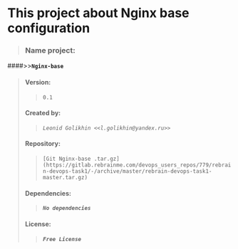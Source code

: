 
# This project about Nginx base configuration

>### Name project:  
####>>**`Nginx-base`**
>#### Version: 
>>```0.1```
>#### Created by:
>>*`Leonid Golikhin <<l.golikhin@yandex.ru>>`*
>#### Repository:
>>`[Git Nginx-base .tar.gz](https://gitlab.rebrainme.com/devops_users_repos/779/rebrain-devops-task1/-/archive/master/rebrain-devops-task1-master.tar.gz)`
>#### Dependencies:
>>***`No dependencies`***
>#### License:
>>***`Free License`***


